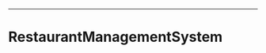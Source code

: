 -------------------------------------------------------------------------------------------------
# RestaurantManagementSystem
